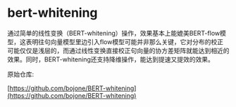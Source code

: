 <!--
 * @Descripttion: 
 * @version: 
 * @Author: Shicript
 * @Date: 2021-06-17 09:58:40
 * @LastEditors: Shicript
 * @LastEditTime: 2021-06-17 12:00:49
-->
# bert-whitening
通过简单的线性变换（BERT-whitening）操作，效果基本上能媲美BERT-flow模型，这表明往句向量模型里边引入flow模型可能并非那么关键，它对分布的校正可能仅仅是浅层的，而通过线性变换直接校正句向量的协方差矩阵就能达到相近的效果。同时，BERT-whitening还支持降维操作，能达到提速又提效的效果。

原始仓库:

[https://github.com/bojone/BERT-whitening](https://github.com/bojone/BERT-whitening)